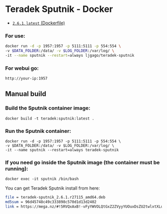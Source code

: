 
# Teradek Sputnik - Docker

* [`2.6.1`, `latest` (Dockerfile)](https://github.com/ljgago/teradek-sputnik/blob/master/Dockerfile)

### For use:

``` bash
docker run -d -p 1957:1957 -p 5111:5111 -p 554:554 \
-v $DATA_FOLDER:/data/ -v $LOG_FOLDER:/var/log/ \
-it --name sputnik --restart=always ljgago/teradek-sputnik
```

### For webui go:

``` html
http://your-ip:1957
```

## Manual build

### Build the Sputnik container image:

```
docker build -t teradek:sputnik:latest .
```

### Run the Sputnik container:

```
docker run -d -p 1957:1957 -p 5111:5111 -p 554:554 \
-v $DATA_FOLDER:/data/ -v $LOG_FOLDER:/var/log/ \
-it --name sputnik --restart=always teradek-sputnik
```

### If you need go inside the Sputnik image (the container must be running):

```
docker exec -it sputnik /bin/bash
```

You can get Teradek Sputnik install from here:

``` bash
file = teradek-sputnik_2.6.1.r27115_amd64.deb
md5sum = 96d45748c49c333898c570d1d13d2402
link = https://mega.nz/#!5RVQxAxB!-vFyYWVOLQtGxZ2ZVyyYUOuxDsZU2twlxtXLuS9EiWk
```

